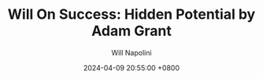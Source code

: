 ---
title: "Will On Success: Hidden Potential by Adam Grant"
author: Will Napolini
date: 2024-04-09 20:55:00 +0800
categories: [Mindset, Book-summaries]
tags:
  [
    hidden-potential,
    adam-grant,
    career-growth,
    untapped-talents,
    personal-development,
    workplace,
    leadership,
    organizational-behavior,
    employee-engagement,
    innovation,
    teamwork,
    potential,
    underestimated,
    success,
    unlocking-skills,
    productivity
  ]
image: https://pbs.twimg.com/media/GO1qp4eXkAAx75T?format=jpg&name=large
alt: "Will On Success: Hidden Potential by Adam Grant"
fallback:
  -
  # Replace with the URL of your backup image
  -
  # Replace with the URL of your backup image
---